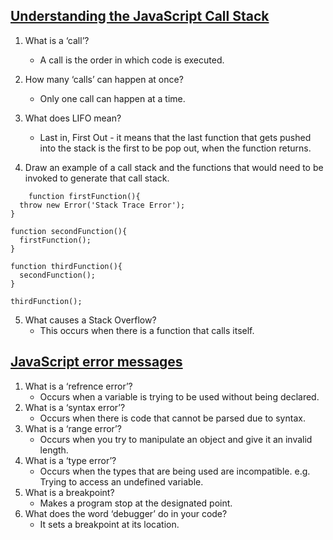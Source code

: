 ## [Understanding the JavaScript Call Stack](https://www.freecodecamp.org/news/understanding-the-javascript-call-stack-861e41ae61d4/)  

1. What is a ‘call’?
    - A call is the order in which code is executed.

2. How many ‘calls’ can happen at once?
    - Only one call can happen at a time.
3. What does LIFO mean?
    - Last in, First Out - it means that the last function that gets pushed into the stack is the first to be pop out, when the function returns.

4. Draw an example of a call stack and the functions that would need to be invoked to generate that call stack.

```
    function firstFunction(){
  throw new Error('Stack Trace Error');
}

function secondFunction(){
  firstFunction();
}

function thirdFunction(){
  secondFunction();
}

thirdFunction();
```
5. What causes a Stack Overflow?
    - This occurs when there is a function that calls itself.

## [JavaScript error messages](https://codeburst.io/javascript-error-messages-debugging-d23f84f0ae7c)

1. What is a ‘refrence error’?
    - Occurs when a variable is trying to be used without being declared.  
2. What is a ‘syntax error’?
    - Occurs when there is code that cannot be parsed due to syntax. 
3. What is a ‘range error’?
    - Occurs when you try to manipulate an object and give it an invalid length. 
4. What is a ‘type error’?
    - Occurs when the types that are being used are incompatible. e.g. Trying to access an undefined variable.
5. What is a breakpoint?
    - Makes a program stop at the designated point.  
6. What does the word ‘debugger’ do in your code?
    - It sets a breakpoint at its location.

